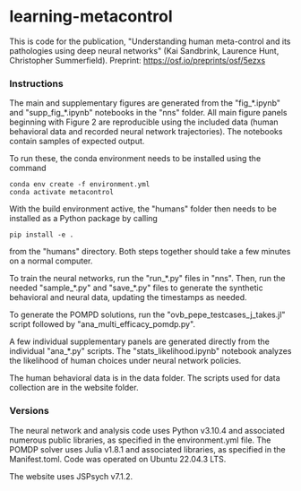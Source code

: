 # learning-metacontrol

This is code for the publication, "Understanding human meta-control and its pathologies using deep neural networks" (Kai Sandbrink, Laurence Hunt, Christopher Summerfield). Preprint: https://osf.io/preprints/osf/5ezxs

### Instructions

The main and supplementary figures are generated from the "fig_\*.ipynb" and "supp_fig_\*.ipynb" notebooks in the "nns" folder. All main figure panels beginning with Figure 2 are reproducible using the included data (human behavioral data and recorded neural network trajectories). The notebooks contain samples of expected output.

To run these, the conda environment needs to be installed using the command

```
conda env create -f environment.yml
conda activate metacontrol
```

With the build environment active, the "humans" folder then needs to be installed as a Python package by calling

``` 
pip install -e . 
```

from the "humans" directory. Both steps together should take a few minutes on a normal computer.

To train the neural networks, run the "run_\*.py" files in "nns". Then, run the needed "sample_\*.py" and "save_\*.py" files to generate the synthetic behavioral and neural data, updating the timestamps as needed.

To generate the POMPD solutions, run the "ovb_pepe_testcases_j_takes.jl" script followed by "ana_multi_efficacy_pomdp.py". 

A few individual supplementary panels are generated directly from the individual "ana_\*.py" scripts. The "stats_likelihood.ipynb" notebook analyzes the likelihood of human choices under neural network policies.

The human behavioral data is in the data folder. The scripts used for data collection are in the website folder.

### Versions

The neural network and analysis code uses Python v3.10.4 and associated numerous public libraries, as specified in the environment.yml file. The POMDP solver uses Julia v1.8.1 and associated libraries, as specified in the Manifest.toml. Code was operated on Ubuntu 22.04.3 LTS.

The website uses JSPsych v7.1.2.